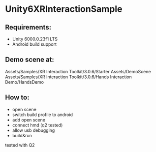 # Unity6XRInteractionSample

## Requirements:
- Unity 6000.0.23f1 LTS 
- Android build support

## Demo scene at:
Assets/Samples/XR Interaction Toolkit/3.0.6/Starter Assets/DemoScene
Assets/Samples/XR Interaction Toolkit/3.0.6/Hands Interaction Demo/HandsDemo

## How to:
- open scene
- switch build profile to android
- add open scene
- connect hmd (q2 tested)
- allow usb debugging
- build&run

tested with Q2